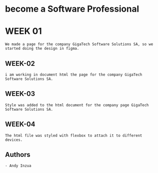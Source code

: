 # become a Software Professional

# WEEK 01

```
We made a page for the company GigaTech Software Solutions SA, so we started doing the design in figma.

```
## WEEK-02

```
i am working in document html the page for the company GigaTech Software Solutions SA.
```
## WEEK-03

```
Style was added to the html document for the company page GigaTech Software Solutions SA.
```
## WEEK-04

```
The html file was styled with flexbox to attach it to different devices.
```
## Authors
```
- Andy Inzua
```